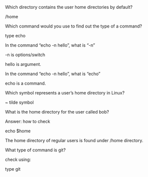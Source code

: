 Which directory contains the user home directories by default?

/home



Which command would you use to find out the type of a command?

type echo



In the command “echo -n hello”, what is “-n”

-n is options/switch



hello is argument.



In the command “echo -n hello”, what is “echo”

echo is a command.



Which symbol represents a user’s home directory in Linux?

~ tilde symbol





What is the home directory for the user called bob?

Answer: how to check

echo $home



The home directory of regular users is found under /home directory.



What type of command is git?

check using:

type git

